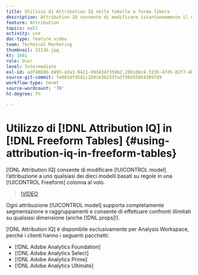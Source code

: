 ```yaml
---
title: Utilizzo di Attribution IQ nelle tabelle a forma libera
description: Attribution IQ consente di modificare istantaneamente il modello di attribuzione in uno qualsiasi dei dieci modelli basati su regole su una colonna a forma libera.
feature: Attribution
topics: null
activity: use
doc-type: feature video
team: Technical Marketing
thumbnail: 23136.jpg
kt: 1661
role: User
level: Intermediate
exl-id: adf48696-d495-43a3-9421-993434f35962,28b1dbc4-315b-47d5-82f7-4b394ed31ad8,28b1dbc4-315b-47d5-82f7-4b394ed31ad8,adf48696-d495-43a3-9421-993434f35962
source-git-commit: fe861dfd541c1b9cb3b233fa3f56d55054305fd9
workflow-type: tm+mt
source-wordcount: '78'
ht-degree: 7%

---
```


# Utilizzo di [!DNL Attribution IQ] in [!DNL Freeform Tables] {#using-attribution-iq-in-freeform-tables}

[!DNL Attribution IQ] consente di modificare  [!UICONTROL model] l’attribuzione a uno qualsiasi dei dieci modelli basati su regole in una  [!UICONTROL Freeform] colonna al volo.

>[!VIDEO](https://video.tv.adobe.com/v/23136/?quality=12)

Ogni attribuzione [!UICONTROL model] supporta completamente segmentazione e raggruppamenti e consente di effettuare confronti illimitati su qualsiasi dimensione (anche [!DNL props]!).

[!DNL Attribution IQ] è disponibile esclusivamente per Analysis Workspace, perché i clienti hanno i seguenti pacchetti:

* [!DNL Adobe Analytics Foundation]
* [!DNL Adobe Analytics Select]
* [!DNL Adobe Analytics Prime]
* [!DNL Adobe Analytics Ultimate]
